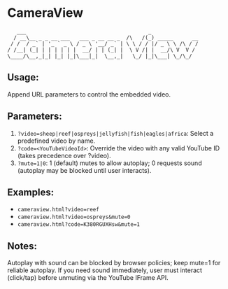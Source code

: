 # CameraView

```
   ___                                       _
  / __\__ _ _ __ ___   ___ _ __ __ _  /\   /(_) _____      __
 / /  / _` | '_ ` _ \ / _ \ '__/ _` | \ \ / / |/ _ \ \ /\ / /
/ /__| (_| | | | | | |  __/ | | (_| |  \ V /| |  __/\ V  V /
\____/\__,_|_| |_| |_|\___|_|  \__,_|   \_/ |_|\___| \_/\_/
```

## Usage:
  Append URL parameters to control the embedded video.

## Parameters:
1. `?video=sheep|reef|ospreys|jellyfish|fish|eagles|africa`: Select a predefined video by name.
2. `?code=<YouTubeVideoId>`: Override the video with any valid YouTube ID (takes precedence over ?video).
3. `?mute=1|0`: 1 (default) mutes to allow autoplay; 0 requests sound (autoplay may be blocked until user interacts).

## Examples:
- `cameraview.html?video=reef`
- `cameraview.html?video=ospreys&mute=0`
- `cameraview.html?code=K380RGUXHsw&mute=1`

## Notes:
  Autoplay with sound can be blocked by browser policies; keep mute=1 for reliable autoplay.
  If you need sound immediately, user must interact (click/tap) before unmuting via the YouTube IFrame API.
